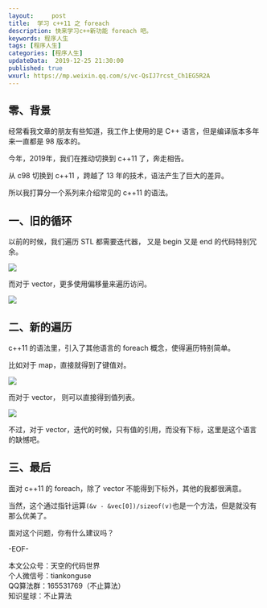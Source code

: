 ```yaml
---   
layout:     post  
title:  学习 c++11 之 foreach
description: 快来学习c++新功能 foreach 吧。    
keywords: 程序人生  
tags: [程序人生]    
categories: [程序人生]  
updateData:  2019-12-25 21:30:00  
published: true  
wxurl: https://mp.weixin.qq.com/s/vc-QsIJ7rcst_Ch1EG5R2A  
---  
```



## 零、背景  


经常看我文章的朋友有些知道，我工作上使用的是 C++ 语言，但是编译版本多年来一直都是 98 版本的。  


今年，2019年，我们在推动切换到 c++11 了，奔走相告。   


从 c98 切换到 c++11 ，跨越了 13 年的技术，语法产生了巨大的差异。  


所以我打算分一个系列来介绍常见的 c++11 的语法。  


## 一、旧的循环  


以前的时候，我们遍历 STL 都需要迭代器， 又是 begin 又是 end 的代码特别冗余。  


![](http://res.tiankonguse.com/images/2019/12/15/003.png)  


而对于 vector，更多使用偏移量来遍历访问。  


![](http://res.tiankonguse.com/images/2019/12/15/001.png)  



## 二、新的遍历  


c++11 的语法里，引入了其他语言的 foreach 概念，使得遍历特别简单。  


比如对于 map，直接就得到了键值对。  


![](http://res.tiankonguse.com/images/2019/12/15/004.png)  


而对于 vector， 则可以直接得到值列表。  


![](http://res.tiankonguse.com/images/2019/12/15/002.png)  


不过，对于 vector，迭代的时候，只有值的引用，而没有下标，这里是这个语言的缺憾吧。  


## 三、最后  


面对 c++11 的 foreach，除了 vector 不能得到下标外，其他的我都很满意。  


当然，这个通过指针运算`(&v - &vec[0])/sizeof(v)`也是一个方法，但是就没有那么优美了。  


面对这个问题，你有什么建议吗？  


-EOF-  


本文公众号：天空的代码世界  
个人微信号：tiankonguse  
QQ算法群：165531769（不止算法）  
知识星球：不止算法  

